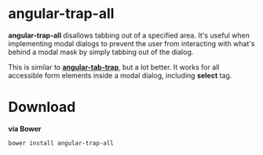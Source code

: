 # angular-trap-all

**angular-trap-all** disallows tabbing out of a specified area. It's useful when implementing modal dialogs to prevent the user from interacting with what's behind a modal mask by simply tabbing out of the dialog.

This is similar to [**angular-tab-trap**](http://myplanet.github.io/angular-tab-trap/), but a lot better.
It works for all accessible form elements inside a modal dialog, including **select** tag.

# Download
**via Bower**
```
bower install angular-trap-all
```
